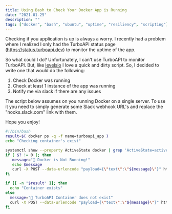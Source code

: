 ```yaml
---
title: Using Bash to Check Your Docker App is Running
date: "2021-01-25"
description: ""
tags: ["docker", "bash", "ubuntu", "uptime", "resiliency", "scripting"]
---
```


Checking if you application is up is always a worry. I recently had a problem where I realized I only had the TurboAPI status page (https://status.turboapi.dev) to monitor the uptime of the app.

So what could I do? Unfortunately, I can't use TurboAPI to monitor TurboAPI. But, like [levelsio](https://twitter.com/levelsio) I love a quick and dirty script. So, I decided to write one that would do the following:
1. Check Docker was running
2. Check at least 1 instance of the app was running
3. Notify me via slack if there are any issues

The script below assumes on you running Docker on a single server. To use it you need to simply generate some Slack webhook URL's and replace the "hooks.slack.com" link with them.

Hope you enjoy!

```bash
#!/bin/bash
result=$( docker ps -q -f name=turboapi_app )
echo "Checking container's exist"

systemctl show --property ActiveState docker | grep 'ActiveState=active' &> /dev/null
if [ $? != 0 ]; then
   message="🐳 Docker is Not Running!"
   echo $message
   curl -X POST --data-urlencode "payload={\"text\":\"${message}\"}" https://hooks.slack.com/services/XXX
fi

if [[ -n "$result" ]]; then
  echo "Container exists"
else
  message="🔴 TurboAPI Container does not exist"
  curl -X POST --data-urlencode "payload={\"text\":\"${message}\"}" https://hooks.slack.com/services/XXXX
fi
```

